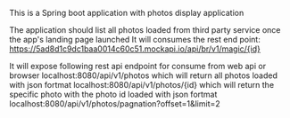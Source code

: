 This is a Spring boot application with photos display application

The application should list all photos loaded from third party service once the app's landing page launched
It will consumes the rest end point: https://5ad8d1c9dc1baa0014c60c51.mockapi.io/api/br/v1/magic/{id}

It will expose following rest api endpoint for consume from web api or browser
localhost:8080/api/v1/photos		which will return all photos loaded with json fortmat
localhost:8080/api/v1/photos/{id} 	which will return the specific photo with the photo id loaded with json fortmat
localhost:8080/api/v1/photos/pagnation?offset=1&limit=2

